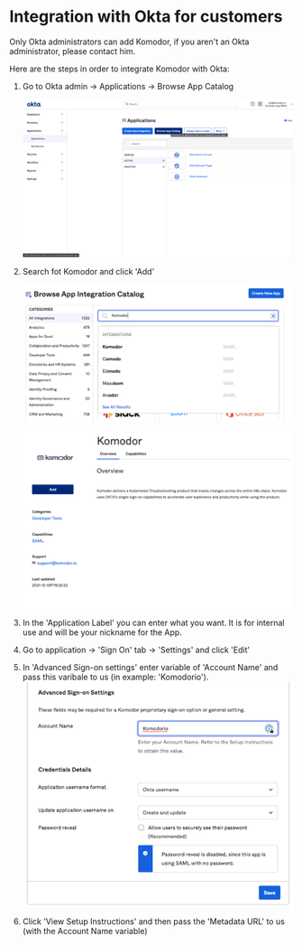 # Integration with Okta for customers

Only Okta administrators can add Komodor, if you aren't an Okta administrator, please contact him.

Here are the steps in order to integrate Komodor with Okta:

1. Go to Okta admin -> Applications -> Browse App Catalog

   ![BrowseAppCatalog](./browse_app_catalog.png)

2. Search fot Komodor and click 'Add'

   ![SearchKomodor](./search_komodor.png)

   ![AddKomodor](./add_komodor.png)

3. In the 'Application Label' you can enter what you want. It is for internal use and will be your nickname for the App.

4. Go to application -> 'Sign On' tab -> 'Settings' and click 'Edit'

5. In 'Advanced Sign-on settings' enter variable of 'Account Name' and pass this varibale to us (in example: 'Komodorio').
   ![KomodorioAccountName](./komodorio_account_name.png)

6. Click 'View Setup Instructions' and then pass the 'Metadata URL' to us (with the Account Name variable)
